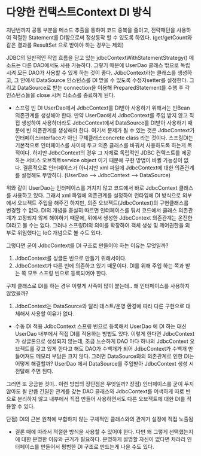 # 다양한 컨택스트Context DI 방식 

지난번까지 공통 부분을 메소드 추출을 통하여 코드 중복을 줄이고, 전략패턴을 사용하여 적절한 Statement를 DI함으로써
정상동작 할 수 있도록 하였다. (get/getCount와 같은 결과를 ResultSet 으로 받아야 하는 경우는 제외) 

JDBC의 일반적인 작업 흐름을 담고 있는 jdbcContextWithStatementStrategy() 메소드는 다른 DAO에서도 사용 가능하다. 
그렇기 때문에 UserDao 클래스 밖으로 독립시켜 모든 DAO가 사용할 수 있게 하는 것이 좋다. JdbcContext라는 클래스를 생성하고, 
그 안에서 DataSource 인스턴스를 DI 받을 수 있도록 수정자setter를 설정한다. 그리고 DataSource로 받는 connection을 이용해 
PreparedStatement를 수행 후 각 인스턴스들을 close 시켜 리소스를 종료하게 된다.  

- 스프링 빈 DI 
 UserDao에서 JdbcContext를 DI받아 사용하기 위해서는 빈Bean 의존관계를 생성해야 한다. 만약 UserDao에서 JdbcContext를 주입 받지 않고 
직접 생성하여 사용하더라도 JdbcContext에서 DataSource를 DI받아 사용하기 때문에 빈 의존관계를 생성해야 한다. 
여기서 문제가 될 수 있는 것은 JdbcContext가 인터페이스interface가 아닌 구체클래스concrete class 라는 것이다. 
스프링DI는 기본적으로 인터페이스를 사이에 두고 의존 클래스를 바꿔서 사용하도록 하는게 목적이다. 
하지만 JdbcContext의 경우 그 자체로 독립적인 JDBC 컨텍스트를 제공하는 서비스 오브젝트service object 이기 때문에 구현 방법이 바뀔 가능성이 없다. 
결론적으로 인터페이스가 아니지만 xml 파일에 JdbcContext에 대한 의존관계를 설정해도 무방하다. (UserDao --> JdbcContext --> DataSource) 

 위와 같이 UserDao는 인터페이스를 거치지 않고 코드에서 바로 JdbcContext 클래스를 사용하고 있다. 
그래서 xml 파일에 의존관계를 설정하여 런타임에 DI 방식으로 외부에서 오브젝트 주입을 해주긴 하지만, 
의존 오브젝트(JdbcContext)의 구현클래스를 변경할 수 없다. 
DI의 개념을 충실히 따르면 인터페이스를 둬서 코드에서 클래스 의존관계가 고정되지 않게 해야하기 때문에, 위에서 생성한 JdbcContext 의존관계는 
온전한 DI라고 볼 수는 없다. 그러나 스프링DI의 의미를 확장하여 객체 생성 및 제어권한을 외부로 위임했다는 IoC 개념으로 볼 수도 있다. 

그렇다면 굳이 JdbcContext를 DI 구조로 만들어야 하는 이유는 무엇일까? 
1) JdbcContext를 싱글톤 빈으로 만들기 위해서이다. 
2) JdbcContext가 다른 빈에 의존하고 있기 때문이다. DI를 위해 주입 하는 쪽과 받는 쪽 모두 스프링 빈으로 등록되어야 한다. 

 구체 클래스로 DI를 하는 경우 이렇게 사족이 많이 붙는데.. 왜 인터페이스를 사용하지 않았을까?
1) JdbcContext는 DataSource와 달리 테스트/운영 환경에 따라 다른 구현으로 대체해서 사용할 이유가 없다. 


- 수동 DI 적용 
 JdbcContext 스프링 빈으로 등록해서 UserDao 에 DI 하는 대신 UserDao 내부에서 직접 DI를 적용하는 방법도 있다. 
이렇게 한다면 JdbcContext가 싱글톤으로 생성되지 않는데, 조금 느슨하게 DAO 마다 하나의 JdbcContext 오브젝트를 갖고 있게 한다고 해도 
DAO가 수백개가 되어 JdbcContext가 수백개 만들어져도 메모리 부담은 크지 않다. 
그러면 DataSource와의 의존관계로 인한 DI는 어떻게 해결할까? UserDao 에서 DataSource를 주입받아 JdbcContext 생성 시 전달해 주면 된다. 

그러면 또 궁금한 것이.. 이런 방법의 장단점은 무엇일까? 
장점) 인터페이스를 굳이 두지 않아도 될 만큼 긴밀한 관계를 갖는 DAO 클래스와 JdbcContext를 어색하게 따로 빈으로 분리하지 않고 
내부에서 직접 만들어 사용하면서도 다른 오브젝트에 대한 DI를 적용할 수 있다. 

단점) DI의 근본 원칙에 부합하지 않는 구체적인 클래스와의 관계가 설정에 직접 노출됨

- 결론
때에 따라서 적절한 방식을 사용할 수 있어야 한다. 다만 왜 그렇게 선택했는지에 대한 분명한 이유와 근거가 필요하다. 
분명하게 설명할 자신이 없다면 차라리 인터페이스를 만들어서 평범한 DI 구조로 만드는게 나을 수도 있다. 
